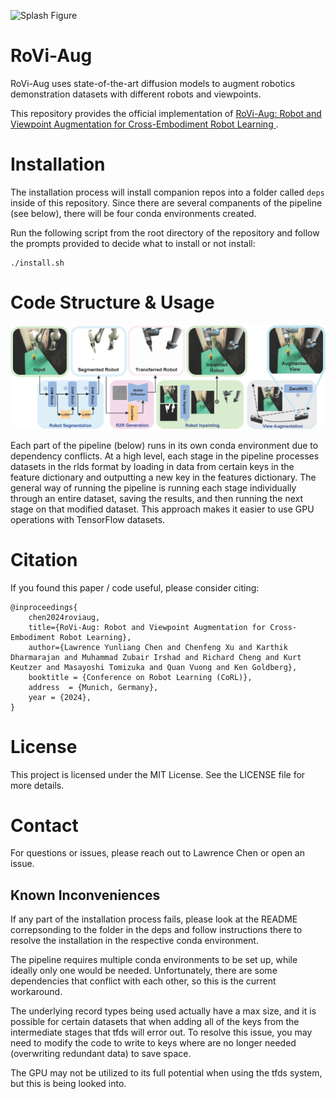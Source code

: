 ![Splash Figure](docs/splash_fig.png)

# RoVi-Aug
RoVi-Aug uses state-of-the-art diffusion models to augment robotics demonstration datasets with different robots and viewpoints.

This repository provides the official implementation of [RoVi-Aug: Robot and Viewpoint Augmentation for Cross-Embodiment Robot Learning
](https://rovi-aug.github.io/).

# Installation
The installation process will install companion repos into a folder called `deps` inside of this repository. Since there are several companents of the pipeline (see below), there will be four conda environments created.

Run the following script from the root directory of the repository and follow the prompts provided to decide what to install or not install:
```
./install.sh
```

# Code Structure & Usage
![Pipeline](docs/pipeline.png)

Each part of the pipeline (below) runs in its own conda environment due to dependency conflicts. At a high level, each stage in the pipeline processes datasets in the rlds format by loading in data from certain keys in the feature dictionary and outputting a new key in the features dictionary. The general way of running the pipeline is running each stage individually through an entire dataset, saving the results, and then running the next stage on that modified dataset. This approach makes it easier to use GPU operations with TensorFlow datasets.

# Citation
If you found this paper / code useful, please consider citing: 

```
@inproceedings{
    chen2024roviaug,
    title={RoVi-Aug: Robot and Viewpoint Augmentation for Cross-Embodiment Robot Learning},
    author={Lawrence Yunliang Chen and Chenfeng Xu and Karthik Dharmarajan and Muhammad Zubair Irshad and Richard Cheng and Kurt Keutzer and Masayoshi Tomizuka and Quan Vuong and Ken Goldberg},
    booktitle = {Conference on Robot Learning (CoRL)},
    address  = {Munich, Germany},
    year = {2024},
}
```

# License
This project is licensed under the MIT License. See the LICENSE file for more details.

# Contact
For questions or issues, please reach out to Lawrence Chen or open an issue.

## Known Inconveniences
If any part of the installation process fails, please look at the README correpsonding to the folder in the deps and follow instructions there to resolve the installation in the respective conda environment.

The pipeline requires multiple conda environments to be set up, while ideally only one would be needed. Unfortunately, there are some dependencies that conflict with each other, so this is the current workaround.

The underlying record types being used actually have a max size, and it is possible for certain datasets that when adding all of the keys from the intermediate stages that tfds will error out. To resolve this issue, you may need to modify the code to write to keys where are no longer needed (overwriting redundant data) to save space. 

The GPU may not be utilized to its full potential when using the tfds system, but this is being looked into.